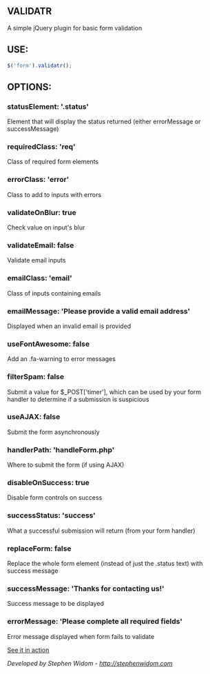 ## VALIDATR
A simple jQuery plugin for basic form validation

## USE:
```js
$('form').validatr();
```

## OPTIONS:
### statusElement: '.status' 
Element that will display the status returned (either errorMessage or successMessage)

### requiredClass: 'req'
Class of required form elements

### errorClass: 'error'
Class to add to inputs with errors

### validateOnBlur: true
Check value on input's blur

### validateEmail: false
Validate email inputs

### emailClass: 'email'
Class of inputs containing emails

### emailMessage: 'Please provide a valid email address'
Displayed when an invalid email is provided

### useFontAwesome: false
Add an .fa-warning to error messages

### filterSpam:	false
Submit a value for $_POST['timer'], which can be used by your form handler to determine if a submission is suspicious

### useAJAX: false
Submit the form asynchronously

### handlerPath: 'handleForm.php'
Where to submit the form (if using AJAX)

### disableOnSuccess: true
Disable form controls on success

### successStatus: 'success'
What a successful submission will return (from your form handler)

### replaceForm: false
Replace the whole form element (instead of just the .status text) with success message

### successMessage: 'Thanks for contacting us!'
Success message to be displayed

### errorMessage: 'Please complete all required fields'
Error message displayed when form fails to validate

[See it in action](http://stephenwidom.com/projects/validatr)

*Developed by Stephen Widom - http://stephenwidom.com*